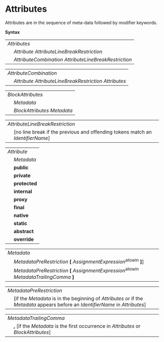 # Attributes

Attributes are in the sequence of meta-data followed by modifier keywords.

**Syntax**

<table>
    <tr>
        <td colspan="2"><i>Attributes</i></td>
    </tr>
    <tr>
        <td>&nbsp;</td><td><i>Attribute</i> <i>AttributeLineBreakRestriction</i></td>
    </tr>
    <tr>
        <td>&nbsp;</td><td><i>AttributeCombination</i> <i>AttributeLineBreakRestriction</i></td>
    </tr>
</table>

<table>
    <tr>
        <td colspan="2"><i>AttributeCombination</i></td>
    </tr>
    <tr>
        <td>&nbsp;</td><td><i>Attribute</i> <i>AttributeLineBreakRestriction</i> <i>Attributes</i></td>
    </tr>
</table>

<table>
    <tr>
        <td colspan="2"><i>BlockAttributes</i></td>
    </tr>
    <tr>
        <td>&nbsp;</td><td><i>Metadata</i></td>
    </tr>
    <tr>
        <td>&nbsp;</td><td><i>BlockAttributes</i> <i>Metadata</i></td>
    </tr>
</table>

<table>
    <tr>
        <td colspan="2"><i>AttributeLineBreakRestriction</i></td>
    </tr>
    <tr>
        <td>&nbsp;</td><td>[no line break if the previous and offending tokens match an <i>IdentifierName</i>]</td>
    </tr>
</table>

<table>
    <tr>
        <td colspan="2"><i>Attribute</i></td>
    </tr>
    <tr>
        <td>&nbsp;</td><td><i>Metadata</i></td>
    </tr>
    <tr>
        <td>&nbsp;</td><td><b>public</b></td>
    </tr>
    <tr>
        <td>&nbsp;</td><td><b>private</b></td>
    </tr>
    <tr>
        <td>&nbsp;</td><td><b>protected</b></td>
    </tr>
    <tr>
        <td>&nbsp;</td><td><b>internal</b></td>
    </tr>
    <tr>
        <td>&nbsp;</td><td><b>proxy</b></td>
    </tr>
    <tr>
        <td>&nbsp;</td><td><b>final</b></td>
    </tr>
    <tr>
        <td>&nbsp;</td><td><b>native</b></td>
    </tr>
    <tr>
        <td>&nbsp;</td><td><b>static</b></td>
    </tr>
    <tr>
        <td>&nbsp;</td><td><b>abstract</b></td>
    </tr>
    <tr>
        <td>&nbsp;</td><td><b>override</b></td>
    </tr>
</table>

<table>
    <tr>
        <td colspan="2"><i>Metadata</i></td>
    </tr>
    <tr>
        <td>&nbsp;</td><td><i>MetadataPreRestriction</i> <b>&#x5B;</b> <i>AssignmentExpression</i><sup>allowIn</sup> <b>&#x5D;</b>&#x5D;</td>
    </tr>
    <tr>
        <td>&nbsp;</td><td><i>MetadataPreRestriction</i> <b>&#x5B;</b> <i>AssignmentExpression</i><sup>allowIn</sup> <i>MetadataTrailingComma</i> <b>&#x5D;</b></td>
    </tr>
</table>

<table>
    <tr>
        <td colspan="2"><i>MetadataPreRestriction</i></td>
    </tr>
    <tr>
        <td>&nbsp;</td><td>[if the <i>Metadata</i> is in the beginning of <i>Attributes</i> or if the <i>Metadata</i> appears before an <i>IdentifierName</i> in <i>Attributes</i>]</td>
    </tr>
</table>

<table>
    <tr>
        <td colspan="2"><i>MetadataTrailingComma</i></td>
    </tr>
    <tr>
        <td>&nbsp;</td><td><b>,</b> [if the <i>Metadata</i> is the first occurrence in <i>Attributes</i> or <i>BlockAttributes</i>]</td>
    </tr>
</table>